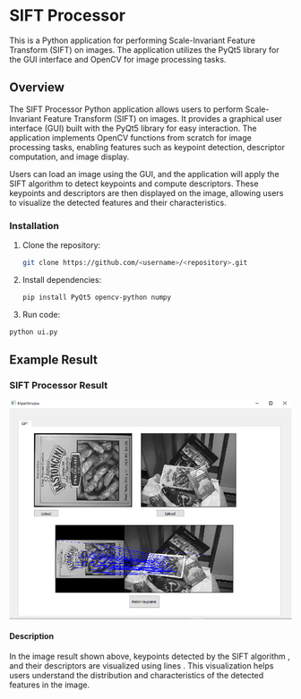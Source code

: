 # SIFT Processor
This is a Python application for performing Scale-Invariant Feature Transform (SIFT) on images. The application utilizes the PyQt5 library for the GUI interface and OpenCV for image processing tasks.
## Overview
The SIFT Processor Python application allows users to perform Scale-Invariant Feature Transform (SIFT) on images. It provides a graphical user interface (GUI) built with the PyQt5 library for easy interaction. The application implements OpenCV functions from scratch for image processing tasks, enabling features such as keypoint detection, descriptor computation, and image display.

Users can load an image using the GUI, and the application will apply the SIFT algorithm to detect keypoints and compute descriptors. These keypoints and descriptors are then displayed on the image, allowing users to visualize the detected features and their characteristics.

### Installation

1. Clone the repository:

   ```bash
   git clone https://github.com/<username>/<repository>.git
   
2. Install dependencies:
     ```bash
   pip install PyQt5 opencv-python numpy
   ```

3. Run code:
  ```bash
python ui.py
```
## Example Result

### SIFT Processor Result

![Result Image](SC/box.png)

#### Description

In the image result shown above, keypoints detected by the SIFT algorithm , and their descriptors are visualized using lines . This visualization helps users understand the distribution and characteristics of the detected features in the image.


